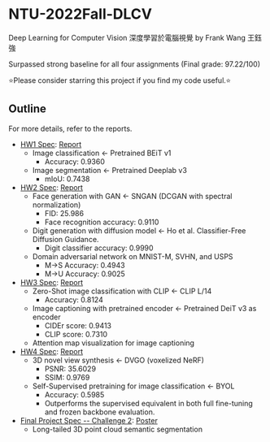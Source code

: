 # NTU-2022Fall-DLCV

Deep Learning for Computer Vision 深度學習於電腦視覺 by Frank Wang 王鈺強

Surpassed strong baseline for all four assignments (Final grade: 97.22/100)

⭐Please consider starring this project if you find my code useful.⭐

## Outline

For more details, refer to the reports.

- [HW1 Spec](./DLCV%20Fall%202022%20-%20hw1_intro.pdf): [Report](./HW1/hw1_r11944004.pdf)
  - Image classification ← Pretrained BEiT v1
    - Accuracy: 0.9360
  - Image segmentation ← Pretrained Deeplab v3
    - mIoU: 0.7438
- [HW2 Spec](./DLCV%20Fall%202022%20-%20hw2_intro.pdf): [Report](./HW2/hw2_r11944004.pdf)
  - Face generation with GAN ← SNGAN (DCGAN with spectral normalization)
    - FID: 25.986
    - Face recognition accuracy: 0.9110
  - Digit generation with diffusion model ← Ho et al. Classifier-Free Diffusion Guidance.
    - Digit classifier accuracy: 0.9990
  - Domain adversarial network on MNIST-M, SVHN, and USPS
    - M→S Accuracy: 0.4943
    - M→U Accuracy: 0.9025
- [HW3 Spec](./DLCV%20Fall%202022%20-%20hw3_intro.pdf): [Report](./HW3/hw3_r11944004.pdf)
  - Zero-Shot image classification with CLIP ← CLIP L/14
    - Accuracy: 0.8124
  - Image captioning with pretrained encoder ← Pretrained DeiT v3 as encoder
    - CIDEr score: 0.9413
    - CLIP score: 0.7310
  - Attention map visualization for image captioning
- [HW4 Spec](./DLCV%20Fall%202022%20-%20hw4_intro.pdf): [Report](./HW4/hw4_r11944004.pdf)
  - 3D novel view synthesis ← DVGO (voxelized NeRF)
    - PSNR: 35.6029
    - SSIM: 0.9769
  - Self-Supervised pretraining for image classification ← BYOL
    - Accuracy: 0.5985
    - Outperforms the supervised equivalent in both full fine-tuning and frozen backbone evaluation.
- [Final Project Spec -- Challenge 2](DLCV%20Fall%202022%20-%20Final%20Project%20Intro.pdf): [Poster](./final-project-challenge-2--group-talkingtome/poster.pdf)
  - Long-tailed 3D point cloud semantic segmentation

